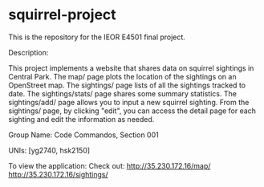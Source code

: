 # squirrel-project
This is the repository for the IEOR E4501 final project.

Description:

This project implements a website that shares data on squirrel sightings in Central Park.  The map/ page plots the location of the sightings on an OpenStreet map.  The sightings/ page lists of all the sightings tracked to date. The sightings/stats/ page shares some summary statistics. The sightings/add/ page allows you to input a new squirrel sighting. From the sightings/ page, by clicking "edit", you can access the detail page for each sighting and edit the information as needed.

Group Name: 
Code Commandos, Section 001

UNIs: [yg2740, hsk2150]

To view the application: 
Check out: http://35.230.172.16/map/
           http://35.230.172.16/sightings/
